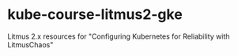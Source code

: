 # kube-course-litmus2-gke
Litmus 2.x resources for "Configuring Kubernetes for Reliability with LitmusChaos"
